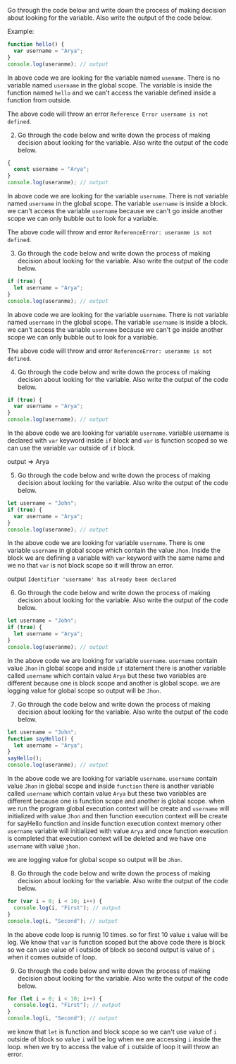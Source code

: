 Go through the code below and write down the process of making decision about looking for the variable. Also write the output of the code below.

Example:

```js
function hello() {
  var username = "Arya";
}
console.log(useranme); // output
```

In above code we are looking for the variable named `usename`. There is no variable named `username` in the global scope. The variable is inside the function named `hello` and we can't access the variable defined inside a function from outside.

The above code will throw an error `Reference Error username is not defined`.

2. Go through the code below and write down the process of making decision about looking for the variable. Also write the output of the code below.

```js
{
  const username = "Arya";
}
console.log(useranme); // output
```

In above code we are looking for the variable `username`. There is not variable named `username` in the global scope. The variable `username` is inside a block. we can't access the variable `username` because we can't go inside another scope we can only bubble out to look for a variable.

The above code will throw and error `ReferenceError: useranme is not defined`.

3. Go through the code below and write down the process of making decision about looking for the variable. Also write the output of the code below.

```js
if (true) {
  let username = "Arya";
}
console.log(useranme); // output
```

In above code we are looking for the variable `username`. There is not variable named `username` in the global scope. The variable `username` is inside a block. we can't access the variable `username` because we can't go inside another scope we can only bubble out to look for a variable.

The above code will throw and error `ReferenceError: useranme is not defined`.

4. Go through the code below and write down the process of making decision about looking for the variable. Also write the output of the code below.

```js
if (true) {
  var username = "Arya";
}
console.log(username); // output
```

In the above code we are looking for variable `username`. variable username is declared with `var` keyword inside `if` block and `var` is function scoped so we can use the variable `var` outside of `if` block.

output => Arya

5. Go through the code below and write down the process of making decision about looking for the variable. Also write the output of the code below.

```js
let username = "John";
if (true) {
  var username = "Arya";
}
console.log(useranme); // output
```

In the above code we are looking for variable `username`. There is one variable `username` in global scope which contain the value `Jhon`. Inside the block we are defining a variable with `var` keyword with the same name and we no that `var` is not block scope so it will throw an error.

output `Identifier 'username' has already been declared`

6. Go through the code below and write down the process of making decision about looking for the variable. Also write the output of the code below.

```js
let username = "John";
if (true) {
  let username = "Arya";
}
console.log(useranme); // output
```

In the above code we are looking for variable `username`. `username` contain value `Jhon` in global scope and inside `if` statement there is another variable called `username` which contain value `Arya` but these two variables are different because one is block scope and another is global scope. we are logging value for global scope so output will be `Jhon`.

7. Go through the code below and write down the process of making decision about looking for the variable. Also write the output of the code below.

```js
let username = "John";
function sayHello() {
  let username = "Arya";
}
sayHello();
console.log(useranme); // output
```

In the above code we are looking for variable `username`. `username` contain value `Jhon` in global scope and inside `function` there is another variable called `username` which contain value `Arya` but these two variables are different because one is function scope and another is global scope. when we run the program global execution context will be create and `username` will initialized with value `Jhon` and then function execution context will be create for sayHello function and inside function execution context memory other `username` variable will initialized with value `Arya` and once function execution is completed that execution context will be deleted and we have one `username` with value `jhon`.

we are logging value for global scope so output will be `Jhon`.

8. Go through the code below and write down the process of making decision about looking for the variable. Also write the output of the code below.

```js
for (var i = 0; i < 10; i++) {
  console.log(i, "First"); // output
}
console.log(i, "Second"); // output
```

In the above code loop is runnig 10 times. so for first 10 value `i` value will be log. We know that `var` is function scoped but the above code there is block so we can use value of i outside of block so second output is value of `i` when it comes outside of loop.

9. Go through the code below and write down the process of making decision about looking for the variable. Also write the output of the code below.

```js
for (let i = 0; i < 10; i++) {
  console.log(i, "First"); // output
}
console.log(i, "Second"); // output
```

we know that `let` is function and block scope so we can't use value of `i` outside of block so value `i` will be log when we are accessing `i` inside the loop. when we try to access the value of `i` outside of loop it will throw an error.
